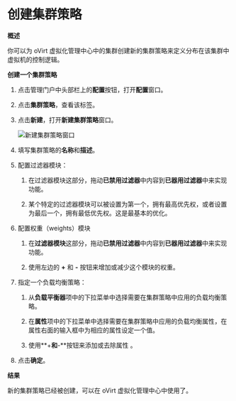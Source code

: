 # 创建集群策略

**概述**

你可以为 oVirt 虚拟化管理中心中的集群创建新的集群策略来定义分布在该集群中虚拟机的控制逻辑。

**创建一个集群策略**

1. 点击管理门户中头部栏上的**配置**按钮，打开**配置**窗口。

2. 点击**集群策略**，查看该标签。

3. 点击**新建**，打开**新建集群策略**窗口。

   ![新建集群策略窗口](images/New-Cluster-Policies.png)

4. 填写集群策略的**名称**和**描述**。

5. 配置过滤器模块：

   1. 在过滤器模块这部分，拖动**已禁用过滤器**中内容到**已器用过滤器**中来实现功能。

   2. 某个特定的过滤器模块可以被设置为第一个，拥有最高优先权，或者设置为最后一个，拥有最低优先权。这是最基本的优化。

6. 配置权重（weights）模块

   1. 在**过滤器模块**这部分，拖动**已禁用过滤器**中内容到**已器用过滤器**中来实现功能。

   2. 使用左边的 **+** 和 **-** 按钮来增加或减少这个模块的权重。

7. 指定一个负载均衡策略：

   1. 从**负载平衡器**项中的下拉菜单中选择需要在集群策略中应用的负载均衡策略。

   2. 在**属性**项中的下拉菜单中选择需要在集群策略中应用的负载均衡属性，在属性右面的输入框中为相应的属性设定一个值。

   3. 使用**+**和**-**按钮来添加或去除属性  。

8. 点击**确定**。

**结果**

新的集群策略已经被创建，可以在 oVirt 虚拟化管理中心中使用了。

